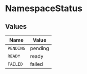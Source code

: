 # NamespaceStatus


## Values

| Name      | Value     |
| --------- | --------- |
| `PENDING` | pending   |
| `READY`   | ready     |
| `FAILED`  | failed    |